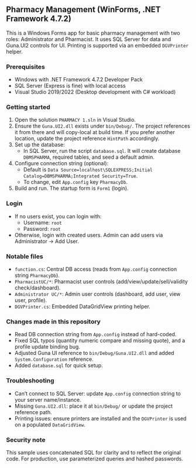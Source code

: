 ## Pharmacy Management (WinForms, .NET Framework 4.7.2)

This is a Windows Forms app for basic pharmacy management with two roles: Administrator and Pharmacist. It uses SQL Server for data and Guna.UI2 controls for UI. Printing is supported via an embedded `DGVPrinter` helper.

### Prerequisites
- Windows with .NET Framework 4.7.2 Developer Pack
- SQL Server (Express is fine) with local access
- Visual Studio 2019/2022 (Desktop development with C# workload)

### Getting started
1. Open the solution `PHARMACY 1.sln` in Visual Studio.
2. Ensure the `Guna.UI2.dll` exists under `bin/Debug/`. The project references it from there and will copy-local at build time. If you prefer another location, update the project reference `HintPath` accordingly.
3. Set up the database:
   - In SQL Server, run the script `database.sql`. It will create database `DBMSPHARMA`, required tables, and seed a default admin.
4. Configure connection string (optional):
   - Default is `Data Source=localhost\SQLEXPRESS;Initial Catalog=DBMSPHARMA;Integrated Security=True`.
   - To change, edit `App.config` key `PharmacyDb`.
5. Build and run. The startup form is `Form1` (login).

### Login
- If no users exist, you can login with:
  - Username: `root`
  - Password: `root`
- Otherwise, login with created users. Admin can add users via Administrator -> Add User.

### Notable files
- `function.cs`: Central DB access (reads from `App.config` connection string `PharmacyDb`).
- `PharmacistUC/*`: Pharmacist user controls (add/view/update/sell/validity check/dashboard).
- `Administrator UC/*`: Admin user controls (dashboard, add user, view user, profile).
- `DGVPrinter.cs`: Embedded DataGridView printing helper.

### Changes made in this repository
- Read DB connection string from `App.config` instead of hard-coded.
- Fixed SQL typos (quantity numeric compare and missing quote), and a profile update binding bug.
- Adjusted Guna UI reference to `bin/Debug/Guna.UI2.dll` and added `System.Configuration` reference.
- Added `database.sql` for quick setup.

### Troubleshooting
- Can’t connect to SQL Server: update `App.config` connection string to your server name/instance.
- Missing `Guna.UI2.dll`: place it at `bin/Debug/` or update the project reference path.
- Printing issues: ensure printers are installed and the `DGVPrinter` is used on a populated `DataGridView`.

### Security note
This sample uses concatenated SQL for clarity and to reflect the original code. For production, use parameterized queries and hashed passwords.
